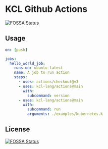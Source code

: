 # KCL Github Actions
[![FOSSA Status](https://app.fossa.com/api/projects/git%2Bgithub.com%2Fkcl-lang%2Factions.svg?type=shield)](https://app.fossa.com/projects/git%2Bgithub.com%2Fkcl-lang%2Factions?ref=badge_shield)


## Usage

```yaml
on: [push]

jobs:
  hello_world_job:
    runs-on: ubuntu-latest
    name: A job to run action
    steps:
      - uses: actions/checkout@v3
      - uses: kcl-lang/actions@main
        with:
          subcommand: version
      - uses: kcl-lang/actions@main
        with:
          subcommand: run
          arguments: ./examples/kubernetes.k
```


## License
[![FOSSA Status](https://app.fossa.com/api/projects/git%2Bgithub.com%2Fkcl-lang%2Factions.svg?type=large)](https://app.fossa.com/projects/git%2Bgithub.com%2Fkcl-lang%2Factions?ref=badge_large)